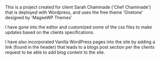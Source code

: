 This is a project created for client Sarah Chaminade ('Chef Chaminade') that is deployed with Wordpress, and uses the free theme 'Onetone' designed by 'MageeWP Themes'

I have gone into the editor and customized some of the css files to make updates based on the clients specifications.

I have also incorporated Vanilla WordPress pages into the site by adding a link (found in the header) that leads to a blogs post section per the clients request to be able to add blog content to the site.
